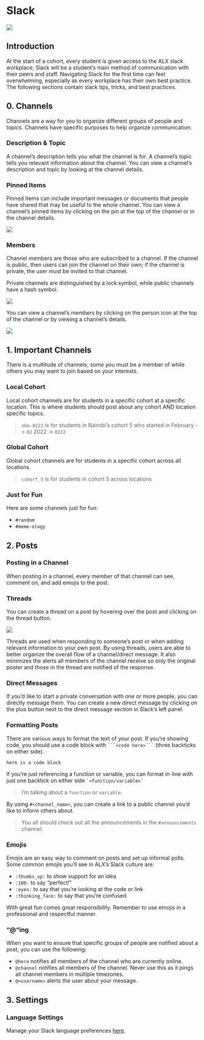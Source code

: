 # Slack

![](https://s3.amazonaws.com/alx-intranet.hbtn.io/uploads/medias/2020/5/16aef4f97237b0617f3db9a924759e962b082863.jpg?X-Amz-Algorithm=AWS4-HMAC-SHA256&X-Amz-Credential=AKIARDDGGGOUSBVO6H7D%2F20240815%2Fus-east-1%2Fs3%2Faws4_request&X-Amz-Date=20240815T014040Z&X-Amz-Expires=86400&X-Amz-SignedHeaders=host&X-Amz-Signature=cd08a0c5c3d9eb258119d9c22c6d19e6f27ef6bbef42dd56f0d96342757e628e)

## Introduction

At the start of a cohort, every student is given access to the ALX slack workplace; Slack will be a student’s main method of communication with their peers and staff. Navigating Slack for the first time can feel overwhelming, especially as every workplace has their own best practice. The following sections contain slack tips, tricks, and best practices.

## 0\. Channels

Channels are a way for you to organize different groups of people and topics. Channels have specific purposes to help organize communication.

### Description & Topic

A channel’s description tells you what the channel is for. A channel’s topic tells you relevant information about the channel. You can view a channel’s description and topic by looking at the channel details.

### Pinned Items

Pinned Items can include important messages or documents that people have shared that may be useful to the whole channel. You can view a channel’s pinned items by clicking on the pin at the top of the channel or in the channel details.

![](https://s3.amazonaws.com/alx-intranet.hbtn.io/uploads/medias/2020/5/d03b3b901a5c1ac5b42ee3dcf5504cd703313b58.png?X-Amz-Algorithm=AWS4-HMAC-SHA256&X-Amz-Credential=AKIARDDGGGOUSBVO6H7D%2F20240815%2Fus-east-1%2Fs3%2Faws4_request&X-Amz-Date=20240815T014040Z&X-Amz-Expires=86400&X-Amz-SignedHeaders=host&X-Amz-Signature=a6eeab7ecc6ac500c2f4fa41f130c53ca9d7ba2851f79f16744b5af8346c2a07)

### Members

Channel members are those who are subscribed to a channel. If the channel is public, then users can join the channel on their own; if the channel is private, the user must be invited to that channel.

Private channels are distinguished by a lock symbol, while public channels have a hash symbol.

![](https://s3.amazonaws.com/alx-intranet.hbtn.io/uploads/medias/2022/2/6b852c9de0c250d81f2b142d77e59f5199e42334.png?X-Amz-Algorithm=AWS4-HMAC-SHA256&X-Amz-Credential=AKIARDDGGGOUSBVO6H7D%2F20240815%2Fus-east-1%2Fs3%2Faws4_request&X-Amz-Date=20240815T014040Z&X-Amz-Expires=86400&X-Amz-SignedHeaders=host&X-Amz-Signature=8b782f66fa9715b06f2e37c2235844cd03536d884201daa7ab41300bca80b56f)

You can view a channel’s members by clicking on the person icon at the top of the channel or by viewing a channel’s details.

![](https://s3.amazonaws.com/alx-intranet.hbtn.io/uploads/medias/2020/5/7b90770262fe7bc69b01b659e8fc947251e25890.png?X-Amz-Algorithm=AWS4-HMAC-SHA256&X-Amz-Credential=AKIARDDGGGOUSBVO6H7D%2F20240815%2Fus-east-1%2Fs3%2Faws4_request&X-Amz-Date=20240815T014040Z&X-Amz-Expires=86400&X-Amz-SignedHeaders=host&X-Amz-Signature=27e1495fca3a8c10ecd244eb0a702df1f180cf39e88d2f68dab6bf88e1d2904f)

## 1\. Important Channels

There is a multitude of channels; some you must be a member of while others you may want to join based on your interests.

### Local Cohort

Local cohort channels are for students in a specific cohort at a specific location. This is where students should post about any cohort AND location specific topics.

> `nbo-0222` is for students in Nairobi’s cohort 5 who started in February -> `02` 2022 -> `0222`

### Global Cohort

Global cohort channels are for students in a specific cohort across all locations.

> `cohort_5` is for students in cohort 5 across locations

### Just for Fun

Here are some channels just for fun:

-   `#random`
-   `#meme-ology`

## 2\. Posts

### Posting in a Channel

When posting in a channel, every member of that channel can see, comment on, and add emojis to the post.

### Threads

You can create a thread on a post by hovering over the post and clicking on the thread button.

![](https://s3.amazonaws.com/alx-intranet.hbtn.io/uploads/medias/2020/6/1c1947885206e66abffaf9a4deda318ec3a967b7.png?X-Amz-Algorithm=AWS4-HMAC-SHA256&X-Amz-Credential=AKIARDDGGGOUSBVO6H7D%2F20240815%2Fus-east-1%2Fs3%2Faws4_request&X-Amz-Date=20240815T014040Z&X-Amz-Expires=86400&X-Amz-SignedHeaders=host&X-Amz-Signature=5a64fa814c08872dbcac7e36b96b0ee212d6fd95ee8c9f79dd1aa99b33b98f21)

Threads are used when responding to someone’s post or when adding relevant information to your own post. By using threads, users are able to better organize the overall flow of a channel/direct message. It also minimizes the alerts all members of the channel receive so only the original poster and those in the thread are notified of the response.

### Direct Messages

If you’d like to start a private conversation with one or more people, you can directly message them. You can create a new direct message by clicking on the plus button next to the direct message section in Slack’s left panel.

### Formatting Posts

There are various ways to format the text of your post. If you’re showing code, you should use a code block with ` ```<code here>``` ` (three backticks on either side).

```
here is a code block
```

If you’re just referencing a function or variable, you can format in-line with just one backtick on either side `` `<function/variable>` ``

> I’m talking about a `function` or `variable`.

By using `#<channel_name>`, you can create a link to a public channel you’d like to inform others about.

> You all should check out all the announcements in the `#announcements` channel.

### Emojis

Emojis are an easy way to comment on posts and set up informal polls. Some common emojis you’ll see in ALX’s Slack culture are:

-   `:thumbs_up:` to show support for an idea
-   `:100:` to say “perfect!”
-   `:eyes:` to say that you’re looking at the code or link
-   `:thinking_face:` to say that you’re confused

With great fun comes great responsibility. Remember to use emojis in a professional and respectful manner.

### “@“ing

When you want to ensure that specific groups of people are notified about a post, you can use the following:

-   `@here` notifies all members of the channel who are currently online.
-   `@channel` notifies all members of the channel. Never use this as it pings all channel members in multiple timezones.
-   `@<username>` alerts the user about your message.

## 3\. Settings

### Language Settings

Manage your Slack language preferences [here](https://slack.com/intl/en-co/help/articles/215058658-Manage-your-language-preferences "here").